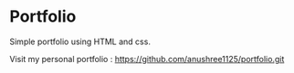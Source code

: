 # Portfolio
Simple portfolio using HTML and css.

Visit my personal portfolio : https://github.com/anushree1125/portfolio.git
